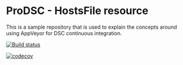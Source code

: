 # ProDSC - HostsFile resource
This is a sample repository that is used to explain the concepts around using AppVeyor for DSC continuous integration.

[![Build status](https://ci.appveyor.com/api/projects/status/8snlacyyow8ate7o/branch/master?svg=true)](https://ci.appveyor.com/project/prodsc/prodsc/branch/master)

[![codecov](https://codecov.io/gh/prodsc/ProDsc/branch/master/graph/badge.svg)](https://codecov.io/gh/prodsc/ProDsc)

